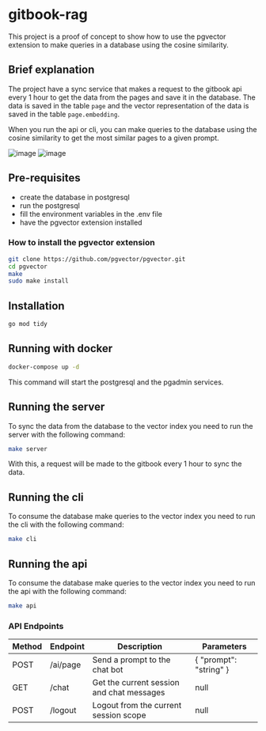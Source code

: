 # gitbook-rag

This project is a proof of concept to show how to use the pgvector extension to make queries in a database using the cosine similarity.

## Brief explanation

The project have a sync service that makes a request to the gitbook api every 1 hour to get the data from the pages and save it in the database. The data is saved in the table `page` and the vector representation of the data is saved in the table `page.embedding`.

When you run the api or cli, you can make queries to the database using the cosine similarity to get the most similar pages to a given prompt.

![image](https://github.com/user-attachments/assets/71373c28-2fcd-4f32-bf81-b29b725dda0d)
![image](https://github.com/user-attachments/assets/474e8d4b-692f-410d-bccb-c1a230e733ae)

## Pre-requisites

- create the database in postgresql
- run the postgresql
- fill the environment variables in the .env file
- have the pgvector extension installed

### How to install the pgvector extension

```bash
git clone https://github.com/pgvector/pgvector.git
cd pgvector
make
sudo make install
```

## Installation

```bash
go mod tidy
```

## Running with docker

```bash
docker-compose up -d
```

This command will start the postgresql and the pgadmin services.

## Running the server

To sync the data from the database to the vector index you need to run the server with the following command:

```bash
make server
```

With this, a request will be made to the gitbook every 1 hour to sync the data.

## Running the cli

To consume the database make queries to the vector index you need to run the cli with the following command:

```bash
make cli
```

## Running the api

To consume the database make queries to the vector index you need to run the api with the following command:

```bash
make api
```

### API Endpoints

| Method | Endpoint | Description                               | Parameters             |
| ------ | -------- | ----------------------------------------- | ---------------------- |
| POST   | /ai/page | Send a prompt to the chat bot             | { "prompt": "string" } |
| GET    | /chat    | Get the current session and chat messages | null                   |
| POST   | /logout  | Logout from the current session scope     | null                   |
